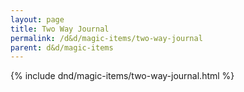 ```yaml
---
layout: page
title: Two Way Journal
permalink: /d&d/magic-items/two-way-journal
parent: d&d/magic-items
---
```


{% include dnd/magic-items/two-way-journal.html %}
